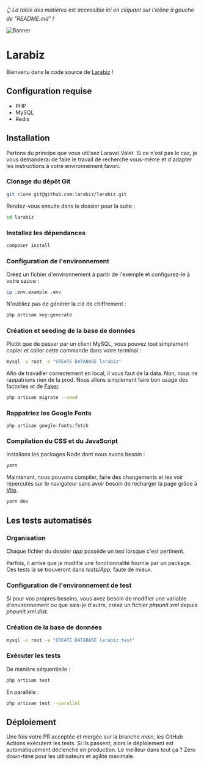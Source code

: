 *👆 La table des matières est accessible ici en cliquant sur l'icône à gauche de "README.md" !*

![Banner](https://user-images.githubusercontent.com/3613731/187457146-1bb62d24-19e1-4d94-b7f2-2914f30687d5.jpg)

# Larabiz

Bienvenu dans le code source de [Larabiz](https://larabiz.fr) !

## Configuration requise

- PHP
- MySQL
- Redis

## Installation

Partons du principe que vous utilisez Laravel Valet. Si ce n'est pas le cas, je vous demanderai de faire le travail de recherche vous-même et d'adapter les instructions à votre environnement favori.

### Clonage du dépôt Git

```bash
git clone git@github.com:larabiz/larabiz.git
```

Rendez-vous ensuite dans le dossier pour la suite :

```bash
cd larabiz
```

### Installez les dépendances

```bash
composer install
```

### Configuration de l'environnement

Créez un fichier d'environnement à partir de l'exemple et configurez-le à votre sauce :

```bash
cp .env.example .env
```

N'oubliez pas de générer la clé de chiffrement :

```bash
php artisan key:generate
```

### Création et seeding de la base de données

Plutôt que de passer par un client MySQL, vous pouvez tout simplement copier et coller cette commande dans votre terminal :

```bash
mysql -u root -e "CREATE DATABASE larabiz"
```

Afin de travailler correctement en local, il vous faut de la data. Non, nous ne rappatrions rien de la prod. Nous allons simplement faire bon usage des factories et de [Faker](https://github.com/fakerphp/faker).

```bash
php artisan migrate --seed
```

### Rappatriez les Google Fonts

```
php artisan google-fonts:fetch
```

### Compilation du CSS et du JavaScript

Installons les packages Node dont nous avons besoin :

```bash
yarn
```

Maintenant, nous pouvons compiler, faire des changements et les voir répercutés sur le navigateur sans avoir besoin de recharger la page grâce à [Vite](https://vitejs.dev).

```bash
yarn dev
```

## Les tests automatisés

### Organisation

Chaque fichier du dossier *app* possède un test lorsque c'est pertinent.

Parfois, il arrive que je modifie une fonctionnalité fournie par un package. Ces tests là se trouveront dans *tests/App*, faute de mieux.

### Configuration de l'environnement de test

Si pour vos propres besoins, vous avez besoin de modifier une variable d'environnement ou que sais-je d'autre, créez un fichier *phpunit.xml* depuis *phpunit.xml.dist*.

### Création de la base de données

```bash
mysql -u root -e "CREATE DATABASE larabiz_test"
```

### Exécuter les tests

De manière séquentielle :

```bash
php artisan test
```

En parallèle :

```bash
php artisan test --parallel
```

## Déploiement

Une fois votre PR acceptée et mergée sur la branche *main*, les GitHub Actions exécutent les tests. Si ils passent, alors le déploiement est automatiquement déclenché en production. Le meilleur dans tout ça ? Zéro down-time pour les utilisateurs et agilité maximale. 
